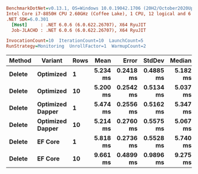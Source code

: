 ﻿``` ini

BenchmarkDotNet=v0.13.1, OS=Windows 10.0.19042.1706 (20H2/October2020Update)
Intel Core i7-8850H CPU 2.60GHz (Coffee Lake), 1 CPU, 12 logical and 6 physical cores
.NET SDK=6.0.301
  [Host]     : .NET 6.0.6 (6.0.622.26707), X64 RyuJIT
  Job-JLACHD : .NET 6.0.6 (6.0.622.26707), X64 RyuJIT

InvocationCount=10  IterationCount=10  LaunchCount=5  
RunStrategy=Monitoring  UnrollFactor=1  WarmupCount=2  

```
|      Method |         Variant | Rows |     Mean |     Error |    StdDev |   Median |      Min |       Max |
|------------ |---------------- |----- |---------:|----------:|----------:|---------:|---------:|----------:|
| **Delete** |       **Optimized** |    **1** | **5.234 ms** | **0.2418 ms** | **0.4885 ms** | **5.182 ms** | **4.182 ms** |  **6.950 ms** |
| **Delete** |       **Optimized** |   **10** | **5.200 ms** | **0.2542 ms** | **0.5134 ms** | **5.037 ms** | **4.374 ms** |  **6.506 ms** |
| **Delete** | **Optimized Dapper** |    **1** | **5.474 ms** | **0.2556 ms** | **0.5162 ms** | **5.347 ms** | **4.803 ms** |  **6.998 ms** |
| **Delete** | **Optimized Dapper** |   **10** | **5.214 ms** | **0.2760 ms** | **0.5575 ms** | **5.067 ms** | **4.362 ms** |  **7.824 ms** |
| **Delete** |          **EF Core** |    **1** | **5.818 ms** | **0.2736 ms** | **0.5528 ms** | **5.740 ms** | **4.984 ms** |  **7.325 ms** |
| **Delete** |          **EF Core** |   **10** | **9.661 ms** | **0.4899 ms** | **0.9896 ms** | **9.275 ms** | **8.589 ms** | **12.878 ms** |

